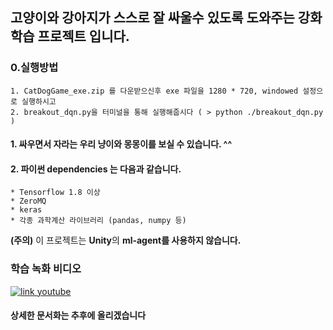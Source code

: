 ## 고양이와 강아지가 스스로 잘 싸울수 있도록 도와주는 강화학습 프로젝트 입니다.

### 0.실행방법
    1. CatDogGame_exe.zip 를 다운받으신후 exe 파일을 1280 * 720, windowed 설정으로 실행하시고
    2. breakout_dqn.py을 터미널을 통해 실행해줍시다 ( > python ./breakout_dqn.py )

#### 1. 싸우면서 자라는 우리 냥이와 몽몽이를 보실 수 있습니다. ^^ 
#### 2. 파이썬 dependencies 는 다음과 같습니다. 
    * Tensorflow 1.8 이상
    * ZeroMQ
    * keras
    * 각종 과학계산 라이브러리 (pandas, numpy 등) 
**(주의)** 이 프로젝트는 **Unity**의 **ml-agent를 사용하지 않습니다.**

### 학습 녹화 비디오
[![link youtube](https://img.youtube.com/vi/-AmrmdgaHVo/0.jpg)](https://youtu.be/-AmrmdgaHVo)

#### 상세한 문서화는 추후에 올리겠습니다

